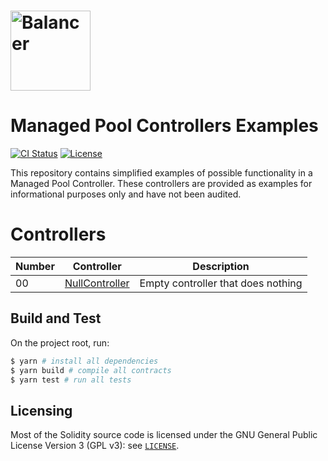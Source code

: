 # <img src="logo.svg" alt="Balancer" height="128px">

# Managed Pool Controllers Examples

[![CI Status](https://github.com/orbcollective/mpc-examples/workflows/CI/badge.svg)](https://github.com/orbcollective/mpc-examples/actions)
[![License](https://img.shields.io/badge/License-GPLv3-green.svg)](https://www.gnu.org/licenses/gpl-3.0)

This repository contains simplified examples of possible functionality in a Managed Pool Controller. These controllers are provided as examples for informational purposes only and have not been audited.

# Controllers
| Number | Controller      | Description |
| ----------- | ----------- | ----------- |
| 00 | [NullController](./pkg/mpc-examples/contracts/00-null-controller/README.md) | Empty controller that does nothing |

## Build and Test

On the project root, run:

```bash
$ yarn # install all dependencies
$ yarn build # compile all contracts
$ yarn test # run all tests
```

## Licensing

Most of the Solidity source code is licensed under the GNU General Public License Version 3 (GPL v3): see [`LICENSE`](./LICENSE).